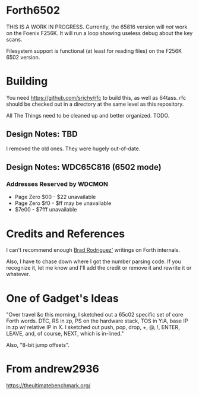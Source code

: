 # Forth6502

THIS IS A WORK IN PROGRESS.  Currently, the 65816 version will _not_
work on the Foenix F256K.  It will run a loop showing useless debug
about the key scans.

Filesystem support is functional (at least for reading files) on the
F256K 6502 version.

# Building

You need https://github.com/srichy/rfc to build this, as well as
64tass.  rfc should be checked out in a directory at the same level as
this repository.

All The Things need to be cleaned up and better organized.  TODO.

## Design Notes: TBD

I removed the old ones.  They were hugely out-of-date.

## Design Notes: WDC65C816 (6502 mode)

### Addresses Reserved by WDCMON

  - Page Zero $00 - $22 unavailable
  - Page Zero $f0 - $ff may be unavailable
  - $7e00 - $7fff unavailable

# Credits and References

I can't recommend enough
[Brad Rodriguez'](http://www.bradrodriguez.com/papers/) writings on Forth
internals.

Also, I have to chase down where I got the number parsing code.  If
you recognize it, let me know and I'll add the credit or remove it and
rewrite it or whatever.

# One of Gadget's Ideas

"Over travel &c this morning, I sketched out a 65c02 specific set of
 core Forth words.  DTC, RS in zp, PS on the hardware stack, TOS in
 Y:A, base IP in zp w/ relative IP in X.  I sketched out push, pop,
 drop, +, @, !, ENTER, LEAVE, and, of course, NEXT, which is in-lined."

Also, "8-bit jump offsets".

# From andrew2936

https://theultimatebenchmark.org/

